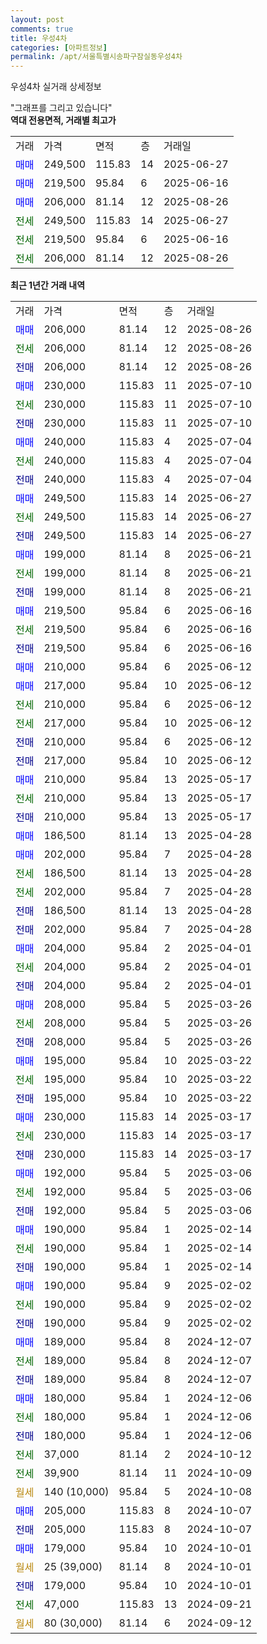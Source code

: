 ```yaml
---
layout: post
comments: true
title: 우성4차
categories: [아파트정보]
permalink: /apt/서울특별시송파구잠실동우성4차
---
```


우성4차 실거래 상세정보

<script type="text/javascript">
  google.charts.load('current', {'packages':['line', 'corechart']});
  google.charts.setOnLoadCallback(drawChart);

  function drawChart() {
    var data = new google.visualization.DataTable();
    data.addColumn('date', '거래일');
    data.addColumn('number', "매매");
    data.addColumn('number', "전세");
    data.addColumn('number', "전매");

    data.addRows([[new Date(Date.parse("2025-08-26")), 206000, null, null], [new Date(Date.parse("2025-08-26")), null, 206000, null], [new Date(Date.parse("2025-08-26")), null, null, 206000], [new Date(Date.parse("2025-07-10")), 230000, null, null], [new Date(Date.parse("2025-07-10")), null, 230000, null], [new Date(Date.parse("2025-07-10")), null, null, 230000], [new Date(Date.parse("2025-07-04")), 240000, null, null], [new Date(Date.parse("2025-07-04")), null, 240000, null], [new Date(Date.parse("2025-07-04")), null, null, 240000], [new Date(Date.parse("2025-06-27")), 249500, null, null], [new Date(Date.parse("2025-06-27")), null, 249500, null], [new Date(Date.parse("2025-06-27")), null, null, 249500], [new Date(Date.parse("2025-06-21")), 199000, null, null], [new Date(Date.parse("2025-06-21")), null, 199000, null], [new Date(Date.parse("2025-06-21")), null, null, 199000], [new Date(Date.parse("2025-06-16")), 219500, null, null], [new Date(Date.parse("2025-06-16")), null, 219500, null], [new Date(Date.parse("2025-06-16")), null, null, 219500], [new Date(Date.parse("2025-06-12")), 210000, null, null], [new Date(Date.parse("2025-06-12")), 217000, null, null], [new Date(Date.parse("2025-06-12")), null, 210000, null], [new Date(Date.parse("2025-06-12")), null, 217000, null], [new Date(Date.parse("2025-06-12")), null, null, 210000], [new Date(Date.parse("2025-06-12")), null, null, 217000], [new Date(Date.parse("2025-05-17")), 210000, null, null], [new Date(Date.parse("2025-05-17")), null, 210000, null], [new Date(Date.parse("2025-05-17")), null, null, 210000], [new Date(Date.parse("2025-04-28")), 186500, null, null], [new Date(Date.parse("2025-04-28")), 202000, null, null], [new Date(Date.parse("2025-04-28")), null, 186500, null], [new Date(Date.parse("2025-04-28")), null, 202000, null], [new Date(Date.parse("2025-04-28")), null, null, 186500], [new Date(Date.parse("2025-04-28")), null, null, 202000], [new Date(Date.parse("2025-04-01")), 204000, null, null], [new Date(Date.parse("2025-04-01")), null, 204000, null], [new Date(Date.parse("2025-04-01")), null, null, 204000], [new Date(Date.parse("2025-03-26")), 208000, null, null], [new Date(Date.parse("2025-03-26")), null, 208000, null], [new Date(Date.parse("2025-03-26")), null, null, 208000], [new Date(Date.parse("2025-03-22")), 195000, null, null], [new Date(Date.parse("2025-03-22")), null, 195000, null], [new Date(Date.parse("2025-03-22")), null, null, 195000], [new Date(Date.parse("2025-03-17")), 230000, null, null], [new Date(Date.parse("2025-03-17")), null, 230000, null], [new Date(Date.parse("2025-03-17")), null, null, 230000], [new Date(Date.parse("2025-03-06")), 192000, null, null], [new Date(Date.parse("2025-03-06")), null, 192000, null], [new Date(Date.parse("2025-03-06")), null, null, 192000], [new Date(Date.parse("2025-02-14")), 190000, null, null], [new Date(Date.parse("2025-02-14")), null, 190000, null], [new Date(Date.parse("2025-02-14")), null, null, 190000], [new Date(Date.parse("2025-02-02")), 190000, null, null], [new Date(Date.parse("2025-02-02")), null, 190000, null], [new Date(Date.parse("2025-02-02")), null, null, 190000], [new Date(Date.parse("2024-12-07")), 189000, null, null], [new Date(Date.parse("2024-12-07")), null, 189000, null], [new Date(Date.parse("2024-12-07")), null, null, 189000], [new Date(Date.parse("2024-12-06")), 180000, null, null], [new Date(Date.parse("2024-12-06")), null, 180000, null], [new Date(Date.parse("2024-12-06")), null, null, 180000], [new Date(Date.parse("2024-10-12")), null, 37000, null], [new Date(Date.parse("2024-10-09")), null, 39900, null], [new Date(Date.parse("2024-10-08")), null, null, null], [new Date(Date.parse("2024-10-07")), 205000, null, null], [new Date(Date.parse("2024-10-07")), null, null, 205000], [new Date(Date.parse("2024-10-01")), 179000, null, null], [new Date(Date.parse("2024-10-01")), null, null, null], [new Date(Date.parse("2024-10-01")), null, null, 179000], [new Date(Date.parse("2024-09-21")), null, 47000, null], [new Date(Date.parse("2024-09-12")), null, null, null]]);

    var options = {
      hAxis: {
        format: 'yyyy/MM/dd'
      },    
      lineWidth: 0,
      pointsVisible: true,    
      title: '최근 1년간 유형별 실거래가 분포',
      legend: { position: 'bottom' }
    };

    var formatter = new google.visualization.NumberFormat({pattern:'###,###'} );
    formatter.format(data, 1);
    formatter.format(data, 2);
    
    setTimeout(function() {
        var chart = new google.visualization.LineChart(document.getElementById('columnchart_material'));
        chart.draw(data, (options));
        document.getElementById('loading').style.display = 'none';
    }, 200);
  }
</script>


<div id="loading" style="z-index:20; display: block; margin-left: 0px">"그래프를 그리고 있습니다"</div>
<div id="columnchart_material" style="width: 95%; margin-left: 0px; display: block"></div>
<!-- contents start -->
<b>역대 전용면적, 거래별 최고가</b>
<table class="sortable">
    <tr>
      <td>거래</td>
      <td>가격</td>
      <td>면적</td>
      <td>층</td>
      <td>거래일</td>
    </tr>
        <tr>
          <td><a style="color: blue">매매</a></td>
          <td>249,500</td>
          <td>115.83</td>
          <td>14</td>
          <td>2025-06-27</td>
        </tr>            <tr>
          <td><a style="color: blue">매매</a></td>
          <td>219,500</td>
          <td>95.84</td>
          <td>6</td>
          <td>2025-06-16</td>
        </tr>            <tr>
          <td><a style="color: blue">매매</a></td>
          <td>206,000</td>
          <td>81.14</td>
          <td>12</td>
          <td>2025-08-26</td>
        </tr>        
        <tr>
              <td><a style="color: darkgreen">전세</a></td>
              <td>249,500</td>
              <td>115.83</td>
              <td>14</td>
              <td>2025-06-27</td>
            </tr>            <tr>
              <td><a style="color: darkgreen">전세</a></td>
              <td>219,500</td>
              <td>95.84</td>
              <td>6</td>
              <td>2025-06-16</td>
            </tr>            <tr>
              <td><a style="color: darkgreen">전세</a></td>
              <td>206,000</td>
              <td>81.14</td>
              <td>12</td>
              <td>2025-08-26</td>
            </tr>        
    
</table>

<b>최근 1년간 거래 내역</b>

<table class="sortable">
    <tr>
      <td>거래</td>
      <td>가격</td>
      <td>면적</td>
      <td>층</td>
      <td>거래일</td>
    </tr>
    <tr>
      <td><a style="color: blue">매매</a></td>
      <td>206,000</td>
      <td>81.14</td>
      <td>12</td>
      <td>2025-08-26</td>
    </tr>          <tr>
      <td><a style="color: darkgreen">전세</a></td>
      <td>206,000</td>
      <td>81.14</td>
      <td>12</td>
      <td>2025-08-26</td>
    </tr>          <tr>
      <td><a style="color: darkblue">전매</a></td>
      <td>206,000</td>
      <td>81.14</td>
      <td>12</td>
      <td>2025-08-26</td>
    </tr>          <tr>
      <td><a style="color: blue">매매</a></td>
      <td>230,000</td>
      <td>115.83</td>
      <td>11</td>
      <td>2025-07-10</td>
    </tr>          <tr>
      <td><a style="color: darkgreen">전세</a></td>
      <td>230,000</td>
      <td>115.83</td>
      <td>11</td>
      <td>2025-07-10</td>
    </tr>          <tr>
      <td><a style="color: darkblue">전매</a></td>
      <td>230,000</td>
      <td>115.83</td>
      <td>11</td>
      <td>2025-07-10</td>
    </tr>          <tr>
      <td><a style="color: blue">매매</a></td>
      <td>240,000</td>
      <td>115.83</td>
      <td>4</td>
      <td>2025-07-04</td>
    </tr>          <tr>
      <td><a style="color: darkgreen">전세</a></td>
      <td>240,000</td>
      <td>115.83</td>
      <td>4</td>
      <td>2025-07-04</td>
    </tr>          <tr>
      <td><a style="color: darkblue">전매</a></td>
      <td>240,000</td>
      <td>115.83</td>
      <td>4</td>
      <td>2025-07-04</td>
    </tr>          <tr>
      <td><a style="color: blue">매매</a></td>
      <td>249,500</td>
      <td>115.83</td>
      <td>14</td>
      <td>2025-06-27</td>
    </tr>          <tr>
      <td><a style="color: darkgreen">전세</a></td>
      <td>249,500</td>
      <td>115.83</td>
      <td>14</td>
      <td>2025-06-27</td>
    </tr>          <tr>
      <td><a style="color: darkblue">전매</a></td>
      <td>249,500</td>
      <td>115.83</td>
      <td>14</td>
      <td>2025-06-27</td>
    </tr>          <tr>
      <td><a style="color: blue">매매</a></td>
      <td>199,000</td>
      <td>81.14</td>
      <td>8</td>
      <td>2025-06-21</td>
    </tr>          <tr>
      <td><a style="color: darkgreen">전세</a></td>
      <td>199,000</td>
      <td>81.14</td>
      <td>8</td>
      <td>2025-06-21</td>
    </tr>          <tr>
      <td><a style="color: darkblue">전매</a></td>
      <td>199,000</td>
      <td>81.14</td>
      <td>8</td>
      <td>2025-06-21</td>
    </tr>          <tr>
      <td><a style="color: blue">매매</a></td>
      <td>219,500</td>
      <td>95.84</td>
      <td>6</td>
      <td>2025-06-16</td>
    </tr>          <tr>
      <td><a style="color: darkgreen">전세</a></td>
      <td>219,500</td>
      <td>95.84</td>
      <td>6</td>
      <td>2025-06-16</td>
    </tr>          <tr>
      <td><a style="color: darkblue">전매</a></td>
      <td>219,500</td>
      <td>95.84</td>
      <td>6</td>
      <td>2025-06-16</td>
    </tr>          <tr>
      <td><a style="color: blue">매매</a></td>
      <td>210,000</td>
      <td>95.84</td>
      <td>6</td>
      <td>2025-06-12</td>
    </tr>          <tr>
      <td><a style="color: blue">매매</a></td>
      <td>217,000</td>
      <td>95.84</td>
      <td>10</td>
      <td>2025-06-12</td>
    </tr>          <tr>
      <td><a style="color: darkgreen">전세</a></td>
      <td>210,000</td>
      <td>95.84</td>
      <td>6</td>
      <td>2025-06-12</td>
    </tr>          <tr>
      <td><a style="color: darkgreen">전세</a></td>
      <td>217,000</td>
      <td>95.84</td>
      <td>10</td>
      <td>2025-06-12</td>
    </tr>          <tr>
      <td><a style="color: darkblue">전매</a></td>
      <td>210,000</td>
      <td>95.84</td>
      <td>6</td>
      <td>2025-06-12</td>
    </tr>          <tr>
      <td><a style="color: darkblue">전매</a></td>
      <td>217,000</td>
      <td>95.84</td>
      <td>10</td>
      <td>2025-06-12</td>
    </tr>          <tr>
      <td><a style="color: blue">매매</a></td>
      <td>210,000</td>
      <td>95.84</td>
      <td>13</td>
      <td>2025-05-17</td>
    </tr>          <tr>
      <td><a style="color: darkgreen">전세</a></td>
      <td>210,000</td>
      <td>95.84</td>
      <td>13</td>
      <td>2025-05-17</td>
    </tr>          <tr>
      <td><a style="color: darkblue">전매</a></td>
      <td>210,000</td>
      <td>95.84</td>
      <td>13</td>
      <td>2025-05-17</td>
    </tr>          <tr>
      <td><a style="color: blue">매매</a></td>
      <td>186,500</td>
      <td>81.14</td>
      <td>13</td>
      <td>2025-04-28</td>
    </tr>          <tr>
      <td><a style="color: blue">매매</a></td>
      <td>202,000</td>
      <td>95.84</td>
      <td>7</td>
      <td>2025-04-28</td>
    </tr>          <tr>
      <td><a style="color: darkgreen">전세</a></td>
      <td>186,500</td>
      <td>81.14</td>
      <td>13</td>
      <td>2025-04-28</td>
    </tr>          <tr>
      <td><a style="color: darkgreen">전세</a></td>
      <td>202,000</td>
      <td>95.84</td>
      <td>7</td>
      <td>2025-04-28</td>
    </tr>          <tr>
      <td><a style="color: darkblue">전매</a></td>
      <td>186,500</td>
      <td>81.14</td>
      <td>13</td>
      <td>2025-04-28</td>
    </tr>          <tr>
      <td><a style="color: darkblue">전매</a></td>
      <td>202,000</td>
      <td>95.84</td>
      <td>7</td>
      <td>2025-04-28</td>
    </tr>          <tr>
      <td><a style="color: blue">매매</a></td>
      <td>204,000</td>
      <td>95.84</td>
      <td>2</td>
      <td>2025-04-01</td>
    </tr>          <tr>
      <td><a style="color: darkgreen">전세</a></td>
      <td>204,000</td>
      <td>95.84</td>
      <td>2</td>
      <td>2025-04-01</td>
    </tr>          <tr>
      <td><a style="color: darkblue">전매</a></td>
      <td>204,000</td>
      <td>95.84</td>
      <td>2</td>
      <td>2025-04-01</td>
    </tr>          <tr>
      <td><a style="color: blue">매매</a></td>
      <td>208,000</td>
      <td>95.84</td>
      <td>5</td>
      <td>2025-03-26</td>
    </tr>          <tr>
      <td><a style="color: darkgreen">전세</a></td>
      <td>208,000</td>
      <td>95.84</td>
      <td>5</td>
      <td>2025-03-26</td>
    </tr>          <tr>
      <td><a style="color: darkblue">전매</a></td>
      <td>208,000</td>
      <td>95.84</td>
      <td>5</td>
      <td>2025-03-26</td>
    </tr>          <tr>
      <td><a style="color: blue">매매</a></td>
      <td>195,000</td>
      <td>95.84</td>
      <td>10</td>
      <td>2025-03-22</td>
    </tr>          <tr>
      <td><a style="color: darkgreen">전세</a></td>
      <td>195,000</td>
      <td>95.84</td>
      <td>10</td>
      <td>2025-03-22</td>
    </tr>          <tr>
      <td><a style="color: darkblue">전매</a></td>
      <td>195,000</td>
      <td>95.84</td>
      <td>10</td>
      <td>2025-03-22</td>
    </tr>          <tr>
      <td><a style="color: blue">매매</a></td>
      <td>230,000</td>
      <td>115.83</td>
      <td>14</td>
      <td>2025-03-17</td>
    </tr>          <tr>
      <td><a style="color: darkgreen">전세</a></td>
      <td>230,000</td>
      <td>115.83</td>
      <td>14</td>
      <td>2025-03-17</td>
    </tr>          <tr>
      <td><a style="color: darkblue">전매</a></td>
      <td>230,000</td>
      <td>115.83</td>
      <td>14</td>
      <td>2025-03-17</td>
    </tr>          <tr>
      <td><a style="color: blue">매매</a></td>
      <td>192,000</td>
      <td>95.84</td>
      <td>5</td>
      <td>2025-03-06</td>
    </tr>          <tr>
      <td><a style="color: darkgreen">전세</a></td>
      <td>192,000</td>
      <td>95.84</td>
      <td>5</td>
      <td>2025-03-06</td>
    </tr>          <tr>
      <td><a style="color: darkblue">전매</a></td>
      <td>192,000</td>
      <td>95.84</td>
      <td>5</td>
      <td>2025-03-06</td>
    </tr>          <tr>
      <td><a style="color: blue">매매</a></td>
      <td>190,000</td>
      <td>95.84</td>
      <td>1</td>
      <td>2025-02-14</td>
    </tr>          <tr>
      <td><a style="color: darkgreen">전세</a></td>
      <td>190,000</td>
      <td>95.84</td>
      <td>1</td>
      <td>2025-02-14</td>
    </tr>          <tr>
      <td><a style="color: darkblue">전매</a></td>
      <td>190,000</td>
      <td>95.84</td>
      <td>1</td>
      <td>2025-02-14</td>
    </tr>          <tr>
      <td><a style="color: blue">매매</a></td>
      <td>190,000</td>
      <td>95.84</td>
      <td>9</td>
      <td>2025-02-02</td>
    </tr>          <tr>
      <td><a style="color: darkgreen">전세</a></td>
      <td>190,000</td>
      <td>95.84</td>
      <td>9</td>
      <td>2025-02-02</td>
    </tr>          <tr>
      <td><a style="color: darkblue">전매</a></td>
      <td>190,000</td>
      <td>95.84</td>
      <td>9</td>
      <td>2025-02-02</td>
    </tr>          <tr>
      <td><a style="color: blue">매매</a></td>
      <td>189,000</td>
      <td>95.84</td>
      <td>8</td>
      <td>2024-12-07</td>
    </tr>          <tr>
      <td><a style="color: darkgreen">전세</a></td>
      <td>189,000</td>
      <td>95.84</td>
      <td>8</td>
      <td>2024-12-07</td>
    </tr>          <tr>
      <td><a style="color: darkblue">전매</a></td>
      <td>189,000</td>
      <td>95.84</td>
      <td>8</td>
      <td>2024-12-07</td>
    </tr>          <tr>
      <td><a style="color: blue">매매</a></td>
      <td>180,000</td>
      <td>95.84</td>
      <td>1</td>
      <td>2024-12-06</td>
    </tr>          <tr>
      <td><a style="color: darkgreen">전세</a></td>
      <td>180,000</td>
      <td>95.84</td>
      <td>1</td>
      <td>2024-12-06</td>
    </tr>          <tr>
      <td><a style="color: darkblue">전매</a></td>
      <td>180,000</td>
      <td>95.84</td>
      <td>1</td>
      <td>2024-12-06</td>
    </tr>          <tr>
      <td><a style="color: darkgreen">전세</a></td>
      <td>37,000</td>
      <td>81.14</td>
      <td>2</td>
      <td>2024-10-12</td>
    </tr>          <tr>
      <td><a style="color: darkgreen">전세</a></td>
      <td>39,900</td>
      <td>81.14</td>
      <td>11</td>
      <td>2024-10-09</td>
    </tr>          <tr>
      <td><a style="color: darkgoldenrod">월세</a></td>
      <td>140 (10,000)</td>
      <td>95.84</td>
      <td>5</td>
      <td>2024-10-08</td>
    </tr>          <tr>
      <td><a style="color: blue">매매</a></td>
      <td>205,000</td>
      <td>115.83</td>
      <td>8</td>
      <td>2024-10-07</td>
    </tr>          <tr>
      <td><a style="color: darkblue">전매</a></td>
      <td>205,000</td>
      <td>115.83</td>
      <td>8</td>
      <td>2024-10-07</td>
    </tr>          <tr>
      <td><a style="color: blue">매매</a></td>
      <td>179,000</td>
      <td>95.84</td>
      <td>10</td>
      <td>2024-10-01</td>
    </tr>          <tr>
      <td><a style="color: darkgoldenrod">월세</a></td>
      <td>25 (39,000)</td>
      <td>81.14</td>
      <td>8</td>
      <td>2024-10-01</td>
    </tr>          <tr>
      <td><a style="color: darkblue">전매</a></td>
      <td>179,000</td>
      <td>95.84</td>
      <td>10</td>
      <td>2024-10-01</td>
    </tr>          <tr>
      <td><a style="color: darkgreen">전세</a></td>
      <td>47,000</td>
      <td>115.83</td>
      <td>13</td>
      <td>2024-09-21</td>
    </tr>          <tr>
      <td><a style="color: darkgoldenrod">월세</a></td>
      <td>80 (30,000)</td>
      <td>81.14</td>
      <td>6</td>
      <td>2024-09-12</td>
    </tr>      </table>
<!-- contents end -->    

